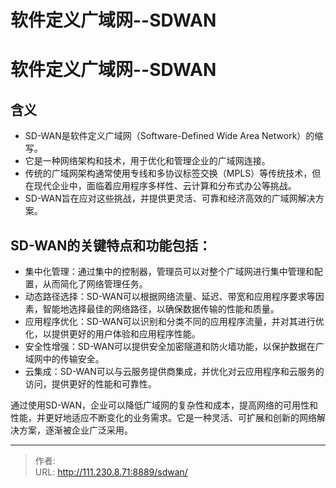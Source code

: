# 软件定义广域网--SDWAN


<!--more-->
# 软件定义广域网--SDWAN
## 含义
- SD-WAN是软件定义广域网（Software-Defined Wide Area Network）的缩写。
- 它是一种网络架构和技术，用于优化和管理企业的广域网连接。
- 传统的广域网架构通常使用专线和多协议标签交换（MPLS）等传统技术，但在现代企业中，面临着应用程序多样性、云计算和分布式办公等挑战。
- SD-WAN旨在应对这些挑战，并提供更灵活、可靠和经济高效的广域网解决方案。

## SD-WAN的关键特点和功能包括：
- 集中化管理：通过集中的控制器，管理员可以对整个广域网进行集中管理和配置，从而简化了网络管理任务。
- 动态路径选择：SD-WAN可以根据网络流量、延迟、带宽和应用程序要求等因素，智能地选择最佳的网络路径，以确保数据传输的性能和质量。
- 应用程序优化：SD-WAN可以识别和分类不同的应用程序流量，并对其进行优化，以提供更好的用户体验和应用程序性能。
- 安全性增强：SD-WAN可以提供安全加密隧道和防火墙功能，以保护数据在广域网中的传输安全。
- 云集成：SD-WAN可以与云服务提供商集成，并优化对云应用程序和云服务的访问，提供更好的性能和可靠性。

通过使用SD-WAN，企业可以降低广域网的复杂性和成本，提高网络的可用性和性能，并更好地适应不断变化的业务需求。它是一种灵活、可扩展和创新的网络解决方案，逐渐被企业广泛采用。


---

> 作者:   
> URL: http://111.230.8.71:8889/sdwan/  

